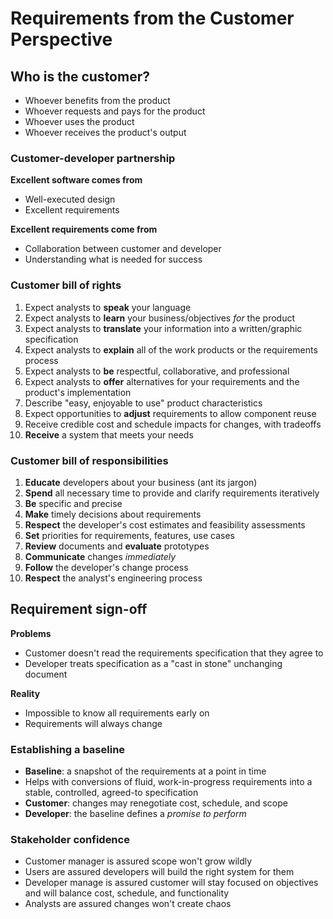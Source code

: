 # Requirements from the Customer Perspective

## Who is the customer?

- Whoever benefits from the product
- Whoever requests and pays for the product
- Whoever uses the product
- Whoever receives the product's output

### Customer-developer partnership

**Excellent software comes from**

- Well-executed design
- Excellent requirements

**Excellent requirements come from**

- Collaboration between customer and developer
- Understanding what is needed for success

### Customer bill of rights

1) Expect analysts to **speak** your language
2) Expect analysts to **learn** your business/objectives *for* the product
3) Expect analysts to **translate** your information into a written/graphic specification
4) Expect analysts to **explain** all of the work products or the requirements process
5) Expect analysts to **be** respectful, collaborative, and professional
6) Expect analysts to **offer** alternatives for your requirements and the product's implementation
7) Describe "easy, enjoyable to use" product characteristics
8) Expect opportunities to **adjust** requirements to allow component reuse
9) Receive credible cost and schedule impacts for changes, with tradeoffs
10) **Receive** a system that meets your needs

### Customer bill of responsibilities

1) **Educate** developers about your business (ant its jargon)
2) **Spend** all necessary time to provide and clarify requirements iteratively
3) **Be** specific and precise
4) **Make** timely decisions about requirements
5) **Respect** the developer's cost estimates and feasibility assessments
6) **Set** priorities for requirements, features, use cases
7) **Review** documents and **evaluate** prototypes
8) **Communicate** changes *immediately*
9) **Follow** the developer's change process
10) **Respect** the analyst's engineering process

## Requirement sign-off

**Problems**

- Customer doesn't read the requirements specification that they agree to
- Developer treats specification as a "cast in stone" unchanging document

**Reality**

- Impossible to know all requirements early on
- Requirements will always change

### Establishing a baseline

- **Baseline**: a snapshot of the requirements at a point in time
- Helps with conversions of fluid, work-in-progress requirements into a stable, controlled, agreed-to specification
- **Customer**: changes may renegotiate cost, schedule, and scope
- **Developer**: the baseline defines a *promise to perform*

### Stakeholder confidence

- Customer manager is assured scope won't grow wildly
- Users are assured developers will build the right system for them
- Developer manage is assured customer will stay focused on objectives and will balance cost, schedule, and functionality
- Analysts are assured changes won't create chaos
